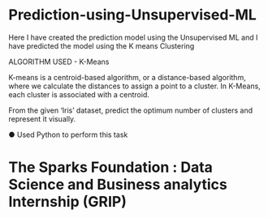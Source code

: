 # Prediction-using-Unsupervised-ML
Here I have created the prediction model using the Unsupervised ML and I have predicted the model using the K means Clustering

ALGORITHM USED - K-Means

K-means is a centroid-based algorithm, or a distance-based algorithm, where we calculate the distances to assign a point to a cluster. In K-Means, each cluster is associated with a centroid.

From the given ‘Iris’ dataset, predict the optimum number of clusters and represent it visually.

● Used Python to perform this task

# The Sparks Foundation : Data Science and Business analytics Internship (GRIP)
